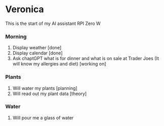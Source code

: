 # Veronica
This is the start of my AI assistant
RPI Zero W

### Morning
1) Display weather [done]
2) Display calendar [done]
3) Ask chaptGPT what is for dinner and what is on sale at Trader Joes (It will know my allergies and diet) [working on]

### Plants
1) Will water my plants [planning]
2) Will read out my plant data [theory]

### Water
1) Will pour me a glass of water
